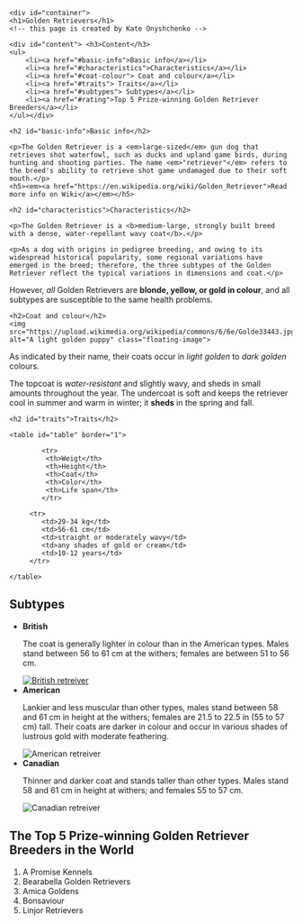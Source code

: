 <!DOCTYPE html>
<html>
    <head>
        <meta charset="utf-8">
        <title>Golden Retrievers</title>
        <link rel="stylesheet" type="text/css" href="https://github.com/Kate-Kovalyova/Kate-Kovalyova.github.io/blob/master/css">
    </head>
    <!-- <style>
        h1, h2 {
            color:rgb(86, 85, 97);
            font-weight:bold;
        }
        h1 {
            padding:15px;
            margin-bottom:20px;
            border:5px solid rgb(177, 177, 184);
            background-color: rgb(223, 227, 227);
        }
        body {
            background-color:rgb(243, 242, 245);
            font-family: monospace;
            font-size:15px;
            line-height:1em;
            color:rgb(110, 106, 110);
        }
        #british-subtype {
            background-color:rgb(232, 237, 161);
        }
        #american-subtype {
            background-color:rgb(237, 193, 150);
        }
        #canadian-subtype {
            background-color:rgb(227, 206, 152);
        }
        #table {
       width:100%;
       display:table-row;
       }
       .overflow-subtypes {
           width:90%;
           height:480px;
           overflow:auto;
           padding:6px;
           font-style:italic;
       }
       #container {
           margin: 8px 8px 8px 10px;
           padding:10px;
           border:5px solid rgb(180, 181, 191);
       }
       #content {
           position:relative;
           left:5px;
           padding:5px;
           border:3px solid rgb(180, 181, 191);
           width:50%;
           background-color:rgb(223, 227, 227);
       }
       .pic {
           width:300px;
           border:6px ridge rgb(140, 140, 122);
           margin:5px 5px 15px 16px;
       }
       img.floating-image {
           float:left;
           width:120px;
           border:5px ridge rgb(140, 140, 122);
           margin-right:5px;
       }
       a:hover {
           background-color:rgb(217, 208, 217);
       }   
    </style> -->
   
   <body>
    
    <div id="container">
    <h1>Golden Retrievers</h1>
    <!-- this page is created by Kate Onyshchenko -->
    
    <div id="content"> <h3>Content</h3>
    <ul>
        <li><a href="#basic-info">Basic info</a></li>
        <li><a href="#characteristics">Characteristics</a></li>
        <li><a href="#coat-colour"> Coat and colour</a></li>
        <li><a href="#traits"> Traits</a></li>
        <li><a href="#subtypes"> Subtypes</a></li>
        <li><a href="#rating">Top 5 Prize-winning Golden Retriever Breeders</a></li>
    </ul></div>
    
    <h2 id="basic-info">Basic info</h2>
    
    <p>The Golden Retriever is a <em>large-sized</em> gun dog that retrieves shot waterfowl, such as ducks and upland game birds, during hunting and shooting parties. The name <em>"retriever"</em> refers to the breed's ability to retrieve shot game undamaged due to their soft mouth.</p>
    <h5><em><a href="https://en.wikipedia.org/wiki/Golden_Retriever">Read more info on Wiki</a></em></h5>
    
    <h2 id="characteristics">Characteristics</h2>
    
    <p>The Golden Retriever is a <b>medium-large, strongly built breed with a dense, water-repellant wavy coat</b>.</p>
    
    <p>As a dog with origins in pedigree breeding, and owing to its widespread historical popularity, some regional variations have emerged in the breed; therefore, the three subtypes of the Golden Retriever reflect the typical variations in dimensions and coat.</p>
    
<p>However, <em>all</em> Golden Retrievers are <strong>blonde, yellow, or gold in colour</strong>, and all subtypes are susceptible to the same health problems.</p>
    
    <h2>Coat and colour</h2>
    <img src="https://upload.wikimedia.org/wikipedia/commons/6/6e/Golde33443.jpg" alt="A light golden puppy" class="floating-image">
   <p>As indicated by their name, their coats occur in <em>light golden</em> to <em>dark golden</em> colours.</p> 
    
   <p> The topcoat is <em>water-resistant</em> and slightly wavy, and sheds in small amounts throughout the year. The undercoat is soft and keeps the retriever cool in summer and warm in winter; it <b>sheds</b> in the spring and fall. </p>
    
    
    <h2 id="traits">Traits</h2>
    
    <table id="table" border="1">
      
            <tr>
             <th>Weigt</th>
             <th>Height</th>
             <th>Coat</th>
             <th>Color</th>
             <th>Life span</th>
            </tr>
      
         <tr>
            <td>29-34 kg</td>
            <td>56-61 cm</td>
            <td>straight or moderately wavy</td>
            <td>any shades of gold or cream</td>
            <td>10-12 years</td>
         </tr>
       
    </table>

<h2 id="subtypes">Subtypes</h2>
<ul>
    <div class="overflow-subtypes"> <div id="british-subtype"><li><strong>British</strong></li>
    <p>The coat is generally lighter in colour than in the American types. Males stand between 56 to 61 cm at the withers; females are between 51 to 56 cm. </p>
   <a  href="https://goldenretrieversontario.com/english-or-british-type-golden-retrievers/"> <img src="https://upload.wikimedia.org/wikipedia/commons/5/52/WizzdomOfSoulcharisma.jpg" alt="British retreiver" class="pic"></a></div>
    <div id="american-subtype"><li><strong>American</strong></li>
    <p>Lankier and less muscular than other types, males stand between 58 and 61 cm in height at the withers; females are 21.5 to 22.5 in (55 to 57 cm) tall. Their coats are darker in colour and occur in various shades of lustrous gold with moderate feathering.</p>
    <img src="https://upload.wikimedia.org/wikipedia/commons/3/33/GoldenRetrieverSnow.jpg" alt="American retreiver" class="pic"></div>
    <div id="canadian-subtype"><li><strong>Canadian</strong></li>
    <p>Thinner and darker coat and stands taller than other types. Males stand 58 and 61 cm in height at withers; and females 55 to 57 cm.</p>
    <img src="https://upload.wikimedia.org/wikipedia/commons/b/b5/Canadian_Golden_Retriever.jpeg" alt="Canadian retreiver" class="pic"></div></div>
    
</ul>

<h2 id="rating">The <span>Top 5 Prize-winning Golden Retriever Breeders</span> in the World</h2>
<ol>
    <li>A Promise Kennels</li>
    <li>Bearabella Golden Retrievers</li>
    <li>Amica Goldens</li>
    <li>Bonsaviour</li>
    <li>Linjor Retrievers</li>
</ol>
    </div>
    </body>
</html>
